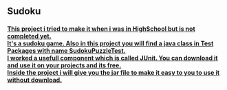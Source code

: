 <html>
<body>

<h2>Sudoku</h2>

<h4><u>This project i tried to make it when i was in HighSchool but is not completed yet.<br>
It's a sudoku game. Also in this project you will find a java class in Test Packages with name SudokuPuzzleTest.<br>
I worked a usefull component which is called JUnit. You can download it and use it on your projects and its free.<br>
Inside the project i will give you the jar file to make it easy to you to use it without download. </u></h4>
</body>
</html>